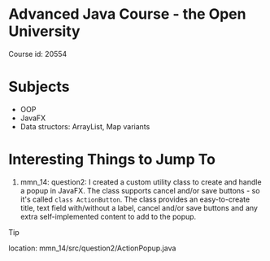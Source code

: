 # Advanced Java Course - the Open University
Course id: 20554

# Subjects
- OOP
- JavaFX
- Data structors: ArrayList, Map variants

# Interesting Things to Jump To
1. mmn_14: question2: I created a custom utility class to create and handle a popup in JavaFX. 
The class supports cancel and/or save buttons - so it's called `class ActionButton`.
The class provides an easy-to-create title, text field with/without a label, cancel and/or save buttons and any extra self-implemented content to add to the popup.
> [!Tip]
> location: mmn_14/src/question2/ActionPopup.java

